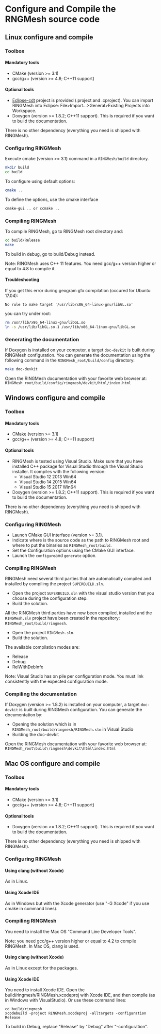 # Configure and Compile the RNGMesh source code
## Linux configure and compile

### Toolbox

#### Mandatory tools
 * CMake (version >= 3.1)
 * gcc/g++ (version >= 4.8; C++11 support)

#### Optional tools
 * [Eclipse-cdt](http://www.eclipse.org/cdt/)
project is provided (.project and .cproject). You can import RINGMesh into
Eclipse: File>Import...>General>Existing Projects into Workspace.
 * Doxygen (version >= 1.8.2; C++11 support). This is required if you want to build the documentation.
 
There is no other dependency (everything you need is shipped with RINGMesh).

### Configuring RINGMesh

Execute cmake (version >= 3.1) command in a `RINGMesh/build` directory.

```bash
mkdir build
cd build
```
To configure using default options:
```bash
cmake ..
```
To define the options, use the cmake interface

```bash
cmake-gui .. or ccmake ..
```

### Compiling RINGMesh

To compile RINGMesh, go to RINGMesh root directory and:

```bash
cd build/Release
make
```
To build in debug, go to build/Debug instead.

Note: RINGMesh uses C++ 11 features. You need gcc/g++ version higher or equal to 4.8 to compile it.

#### Troubleshooting

If you get this error during geogram gfx compilation (occured for Ubuntu 17.04):
```
No rule to make target '/usr/lib/x86_64-linux-gnu/libGL.so'
```
you can try under root:
```bash
rm /usr/lib/x86_64-linux-gnu/libGL.so
ln -s /usr/lib/libGL.so.1 /usr/lib/x86_64-linux-gnu/libGL.so
```

### Generating the documentation

If Doxygen is installed on your computer, a target ```doc-devkit``` is built during RINGMesh configuration. 
You can generate the documentation using the following command in the `RINGMesh_root/build/config` directory:

```bash
make doc-devkit
```
Open the RINGMesh documentation with your favorite web browser at:  `RINGMesh_root/build/config/ringmesh/devkit/html/index.html`

## Windows configure and compile

### Toolbox
#### Mandatory tools
 * CMake (version >= 3.1)
 * gcc/g++ (version >= 4.8; C++11 support)
 

#### Optional tools

 * RINGMesh is tested using Visual Studio. Make sure that you have installed C++ package for Visual Studio through the 
Visual Studio installer. It compiles with the following version:
	* Visual Studio 12 2013 Win64
	* Visual Studio 14 2015 Win64
	* Visual Studio 15 2017 Win64
 * Doxygen (version >= 1.8.2; C++11 support). This is required if you want to build the documentation.

There is no other dependency (everything you need is shipped with RINGMesh).

### Configuring RINGMesh

 * Launch CMake GUI interface (version >= 3.1). 
 * Indicate where is the source code as the path to RINGMesh root and where to put the binaries as 
 `RINGMesh_root/build`.
 * Set the Configuration options using the CMake GUI interface.
 * Launch the `configure`and `generate` option.

### Compiling RINGMesh

RINGMesh need several third parties that are automatically compiled and installed by compiling 
the project `SUPERBUILD.sln`.

 * Open the project `SUPERBUILD.sln` with the visual studio version that you choose during the configuration step.
 * Build the solution.
 
All the RINGMesh third parties have now been compiled, installed and the `RINGMesh.sln` project have been created in the repository: `RINGMesh_root/build/ringmesh`.

 * Open the project `RINGMesh.sln`.
 * Build the solution. 

The available compilation modes are:

* Release
* Debug
* RelWithDebInfo 

Note: Visual Studio has on pile per configuration mode. You must link consistently with the expected configuration mode.

### Compiling the documentation

If Doxygen (version >= 1.8.2) is installed on your computer, a target ```doc-devkit``` is built during RINGMesh configuration. You can generate the documentation by:
* Opening the solution which is in `RINGMesh_root/build/ringmesh/RINGMesh.sln` in Visual Studio
* Building the doc-devkit

Open the RINGMesh documentation with your favorite web browser at:  `RINGMesh_root\build\ringmesh\devkit\html\index.html`

## Mac OS configure and compile

### Toolbox

#### Mandatory tools
 * CMake (version >= 3.1)
 * gcc/g++ (version >= 4.8; C++11 support)

#### Optional tools
 * Doxygen (version >= 1.8.2; C++11 support). This is required if you want to build the documentation.

There is no other dependency (everything you need is shipped with RINGMesh).

### Configuring RINGMesh

#### Using clang (without Xcode)
As in Linux.

#### Using Xcode IDE
As in Windows but with the Xcode generator
(use "-G Xcode" if you use cmake in command lines).

### Compiling RINGMesh
You need to install the Mac OS "Command Line Developer Tools".

Note: you need gcc/g++ version higher or equal to 4.2 to compile RINGMesh.
In Mac OS, clang is used.

#### Using clang (without Xcode)
As in Linux except for the packages.

#### Using Xcode IDE
You need to install Xcode IDE.
Open the build/ringmesh/RINGMesh.xcodeproj with Xcode IDE,
and then compile (as in Windows with VisualStudio).
Or use these command lines:
```
cd build/ringmesh
xcodebuild -project RINGMesh.xcodeproj -alltargets -configuration Release
```
To build in Debug, replace "Release" by "Debug" after "-configuration".
